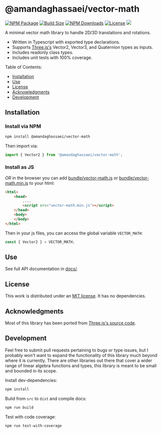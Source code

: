 # @amandaghassaei/vector-math
[![NPM Package](https://img.shields.io/npm/v/@amandaghassaei/vector-math)](https://www.npmjs.com/package/@amandaghassaei/vector-math)
[![Build Size](https://img.shields.io/bundlephobia/min/@amandaghassaei/vector-math)](https://bundlephobia.com/result?p=@amandaghassaei/vector-math)
[![NPM Downloads](https://img.shields.io/npm/dw/@amandaghassaei/vector-math)](https://www.npmtrends.com/@amandaghassaei/vector-math)
[![License](https://img.shields.io/npm/l/@amandaghassaei/vector-math)](https://github.com/amandaghassaei/vector-math/blob/main/LICENSE)
![](https://img.shields.io/badge/Coverage-99%25-83A603.svg?prefix=$coverage$)

A minimal vector math library to handle 2D/3D translations and rotations.

- Written in Typescript with exported type declarations.
- Supports [Three.js's](https://github.com/mrdoob/three.js) Vector2, Vector3, and Quaternion types as inputs.
- Includes readonly class types.
- Includes unit tests with 100% coverage.

Table of Contents:

- [Installation](#installation)
- [Use](#use)
- [License](#license)
- [Acknowledgments](#acknowledgments)
- [Development](#development)

## Installation

### Install via NPM

```sh
npm install @amandaghassaei/vector-math
```
Then import via:
```js
import { Vector2 } from '@amandaghassaei/vector-math';
```

### Install as JS
*OR* in the browser you can add [bundle/vector-math.js](https://github.com/amandaghassaei/vector-math/blob/main/bundle/vector-math.js) or [bundle/vector-math.min.js](https://github.com/amandaghassaei/vector-math/blob/main/bundle/vector-math.min.js) to your html:
```html
<html>
    <head>
        ....
        <script src="vector-math.min.js"></script>
    </head>
    <body>
    </body>
</html>
```
Then in your js files, you can access the global variable `VECTOR_MATH`:

```js
const { Vector2 } = VECTOR_MATH;
```

## Use

See full API documentation in [docs/](https://github.com/amandaghassaei/vector-math/tree/main/docs).


## License

This work is distributed under an [MIT license](https://github.com/amandaghassaei/vector-math/blob/main/LICENSE).  It has no dependencies.


## Acknowledgments

Most of this library has been ported from [Three.js's source code](https://github.com/mrdoob/three.js).


## Development

Feel free to submit pull requests pertaining to bugs or type issues, but I probably won't want to expand the functionality of this library much beyond where it is currently.  There are other libraries out there that cover a wider range of linear algebra functions and types, this library is meant to be small and bounded in its scope.

Install dev-dependencies:

```sh
npm install
```

Build from `src` to `dist` and compile docs:

```sh
npm run build
```

Test with code coverage:

```sh
npm run test-with-coverage
```

